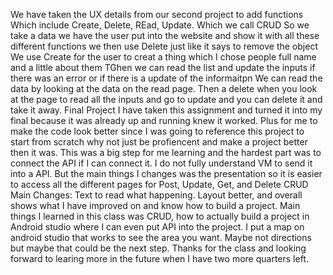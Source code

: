 We have taken the UX details from our second project to add functions
Which include Create, Delete, REad, Update. Which we call CRUD
So we take a data we have the user put into the website and show it with all these different functions
we then use Delete just like it says to remove the object
We use Create for the user to creat a thing which I chose people full name and a little about them
TGhen we can read the list and update the inputs if there was an error or if there is a update of the informaitpn
We can read the data by looking at the data on the read page.
Then a delete when you look at the page to read all the inputs and go to update and you can delete it and take it away.
Final Project
I have taken this assignment and turned it into my final because it was already up and running knew it worked. 
Plus for me to make the code look better since I was going to reference this project to start from scratch why not just be profiencent and make a project better then it was.
This was a big step for me learning and the hardest part was to connect the API if I can connect it. I do not fully understand VM to send it into a API.
But the main things I changes was the presentation so it is easier to access all the different pages for Post, Update, Get, and Delete CRUD
Main Changes: Text to read what happening. Layout better, and overall shows what I have improved on and know how to build a project.
Main things I learned in this class was CRUD, how to actually build a project in Android studio where I can even put API into the project. I put a map on android studio that works to see the area you want. Maybe not directions but maybe that could be the next step.
Thanks for the class and looking forward to learing more in the future when I have two more quarters left.
